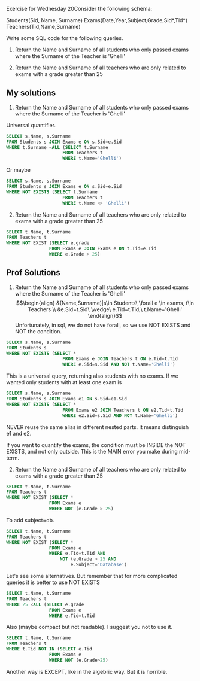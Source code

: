 Exercise for Wednesday 20Consider the following schema: 

Students(Sid, Name, Surname)
Exams(Date,Year,Subject,Grade,Sid*,Tid*)
Teachers(Tid,Name,Surname)

Write some SQL code for the following queries.

1. Return the Name and Surname of all students who only passed exams where the Surname of the Teacher is 'Ghelli'

2. Return the Name and Surname of all teachers who are only related to exams with a grade greater than 25


## My solutions
1. Return the Name and Surname of all students who only passed exams where the Surname of the Teacher is 'Ghelli'

Universal quantifier.
```sql
SELECT s.Name, s.Surname
FROM Students s JOIN Exams e ON s.Sid=e.Sid
WHERE t.Surname =ALL (SELECT t.Surname
					 FROM Teachers t
					 WHERE t.Name='Ghelli')

```

Or maybe
```sql
SELECT s.Name, s.Surname
FROM Students s JOIN Exams e ON s.Sid=e.Sid
WHERE NOT EXISTS (SELECT t.Surname
					 FROM Teachers t
					 WHERE t.Name <> 'Ghelli')

```


2. Return the Name and Surname of all teachers who are only related to exams with a grade greater than 25

```sql
SELECT t.Name, t.Surname
FROM Teachers t 
WHERE NOT EXIST (SELECT e.grade
				FROM Exams e JOIN Exams e ON t.Tid=e.Tid
				WHERE e.Grade > 25)

```

## Prof Solutions

1. Return the Name and Surname of all students who only passed exams where the Surname of the Teacher is 'Ghelli'
$$\begin{align}
&(Name,Surname)|s\in Students\ \forall e \in exams, t\in Teachers \\ &e.Sid=t.Sid\ \wedge\ e.Tid=t.Tid,\ t.Name='Ghelli'
\end{align}$$
Unfortunately, in sql, we do not have forall, so we use NOT EXISTS and NOT the condition.

```sql
SELECT s.Name, s.Surname
FROM Students s
WHERE NOT EXISTS (SELECT *
					 FROM Exams e JOIN Teachers t ON e.Tid=t.Tid
					 WHERE e.Sid=s.Sid AND NOT t.Name='Ghelli')
```
This is a universal query, returning also students with no exams.
If we wanted only students with at least one exam is
```sql
SELECT s.Name, s.Surname
FROM Students s JOIN Exams e1 ON s.Sid=e1.Sid
WHERE NOT EXISTS (SELECT *
					 FROM Exams e2 JOIN Teachers t ON e2.Tid=t.Tid
					 WHERE e2.Sid=s.Sid AND NOT t.Name='Ghelli')
```
NEVER reuse the same alias in different nested parts. It means distinguish e1 and e2.

If you want to quantify the exams, the condition must be INSIDE the NOT EXISTS, and not only outside. This is the MAIN error you make during mid-term.



2. Return the Name and Surname of all teachers who are only related to exams with a grade greater than 25

```sql
SELECT t.Name, t.Surname
FROM Teachers t 
WHERE NOT EXIST (SELECT *
				FROM Exams e
				WHERE NOT (e.Grade > 25)
```

To add subject=db.
```sql
SELECT t.Name, t.Surname
FROM Teachers t 
WHERE NOT EXIST (SELECT *
				FROM Exams e
				WHERE e.Tid=t.Tid AND 
					NOT (e.Grade > 25 AND 
						e.Subject='Database')
```

Let's see some alternatives.
But remember that for more complicated queries it is better to use NOT EXISTS
```sql
SELECT t.Name, t.Surname
FROM Teachers t 
WHERE 25 <ALL (SELECT e.grade
				FROM Exams e
				WHERE e.Tid=t.Tid
```
Also (maybe compact but not readable). I suggest you not to use it.
```sql
SELECT t.Name, t.Surname
FROM Teachers t 
WHERE t.Tid NOT IN (SELECT e.Tid
				FROM Exams e
				WHERE NOT (e.Grade>25)
```
Another way is EXCEPT, like in the algebric way. But it is horrible.




